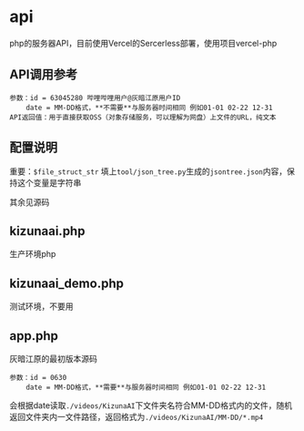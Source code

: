 # api

php的服务器API，目前使用Vercel的Sercerless部署，使用项目vercel-php

## API调用参考

```
参数：id = 63045280 哔哩哔哩用户@灰暗江原用户ID
    date = MM-DD格式，**不需要**与服务器时间相同 例如01-01 02-22 12-31
API返回值：用于直接获取OSS（对象存储服务，可以理解为网盘）上文件的URL，纯文本
```

## 配置说明

重要：`$file_struct_str` 填上`tool/json_tree.py`生成的`jsontree.json`内容，保持这个变量是字符串

其余见源码

## kizunaai.php

生产环境php

## kizunaai_demo.php

测试环境，不要用

## app.php

灰暗江原的最初版本源码

```
参数：id = 0630
    date = MM-DD格式，**需要**与服务器时间相同 例如01-01 02-22 12-31
```

会根据date读取`./videos/KizunaAI`下文件夹名符合MM-DD格式内的文件，随机返回文件夹内一文件路径，返回格式为`./videos/KizunaAI/MM-DD/*.mp4`

